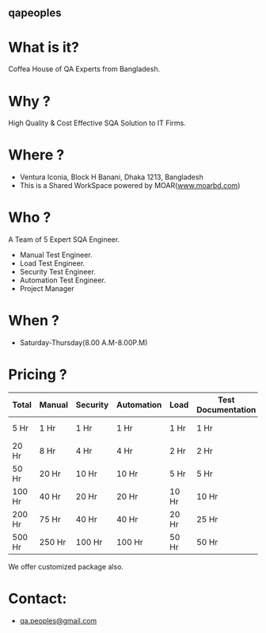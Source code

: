 ## qapeoples

# What is it?

Coffea House of QA Experts from Bangladesh.

# Why ?

High Quality & Cost Effective SQA Solution to IT Firms.

# Where ?

* Ventura Iconia, Block H Banani, Dhaka 1213, Bangladesh
* This is a Shared WorkSpace powered by MOAR(www.moarbd.com)

# Who ?

A Team of 5 Expert SQA Engineer.
* Manual Test Engineer.
* Load Test Engineer.
* Security Test Engineer.
* Automation Test Engineer.
* Project Manager

# When ?
* Saturday-Thursday(8.00 A.M-8.00P.M)

# Pricing ?

| Total| Manual | Security | Automation | Load | Test Documentation | Pricing |
| --------------| -------------- | ---------------- | ------------------ | ------------ | ----- | ------- |
| 5 Hr | 1 Hr | 1 Hr  | 1 Hr | 1 Hr | 1 Hr | Free (1st 10 Only) |
| 20 Hr | 8 Hr | 4 Hr  | 4 Hr | 2 Hr | 2 Hr | 400 BDT/Hour |
| 50 Hr | 20 Hr | 10 Hr  | 10 Hr | 5 Hr | 5 Hr | 350 BDT/Hour |
| 100 Hr | 40 Hr | 20 Hr  | 20 Hr | 10 Hr | 10 Hr | 300 BDT/Hour |
| 200 Hr | 75 Hr | 40 Hr  | 40 Hr | 20 Hr | 25 Hr | 250 BDT/Hour |
| 500 Hr | 250 Hr | 100 Hr  | 100 Hr | 50 Hr | 50 Hr | 200 BDT/Hour |

We offer customized package also.

# Contact:

* qa.peoples@gmail.com
 
